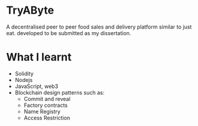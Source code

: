# TryAByte
A decentralised peer to peer food sales and delivery platform similar to just eat. developed to be submitted as my dissertation.

# What I learnt
  - Solidity
  - Nodejs
  - JavaScript, web3
  - Blockchain design patterns such as:
    - Commit and reveal
    - Factory contracts
    - Name Registry
    - Access Restriction
    


